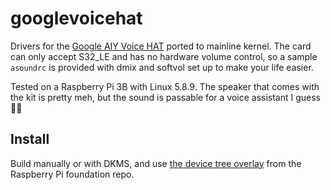 # googlevoicehat

Drivers for the [Google AIY Voice HAT](https://aiyprojects.withgoogle.com/voice-v1/) ported to mainline kernel. The card can only accept S32_LE and has no hardware volume control, so a sample `asoundrc` is provided with dmix and softvol set up to make your life easier.

Tested on a Raspberry Pi 3B with Linux 5.8.9. The speaker that comes with the kit is pretty meh, but the sound is passable for a voice assistant I guess :man_shrugging:

## Install

Build manually or with DKMS, and use [the device tree overlay](https://github.com/raspberrypi/linux/blob/rpi-5.4.y/arch/arm/boot/dts/overlays/googlevoicehat-soundcard-overlay.dts) from the Raspberry Pi foundation repo.
